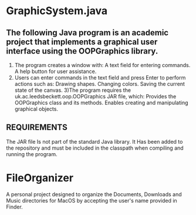 # GraphicSystem.java 
## The following Java program is an academic project that implements a graphical user interface using the OOPGraphics library. 
1) The program creates a window with:
A text field for entering commands.
A help button for user assistance.
2) Users can enter commands in the text field and press Enter to perform actions such as:
Drawing shapes.
Changing colors.
Saving the current state of the canvas.
3)The program requires the uk.ac.leedsbeckett.oop.OOPGraphics JAR file, which:
Provides the OOPGraphics class and its methods.
Enables creating and manipulating graphical objects.

## REQUIREMENTS
The JAR file Is not part of the standard Java library.
It Has been added to the repository and must be included in the classpath when compiling and running the program.

# FileOrganizer 
A personal project designed to organize the Documents, Downloads and Music directories for MacOS by accepting the user's name provided in Finder.

